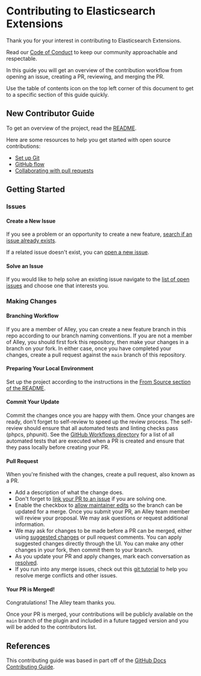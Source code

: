 # Contributing to Elasticsearch Extensions

Thank you for your interest in contributing to Elasticsearch Extensions.

Read our [Code of Conduct](CODE_OF_CONDUCT.md) to keep our community
approachable and respectable.

In this guide you will get an overview of the contribution workflow from opening
an issue, creating a PR, reviewing, and merging the PR.

Use the table of contents icon on the top left corner of this document to get to
a specific section of this guide quickly.


## New Contributor Guide

To get an overview of the project, read the [README](README.md).

Here are some resources to help you get started with open source contributions:

- [Set up Git](https://docs.github.com/en/get-started/quickstart/set-up-git)
- [GitHub flow](https://docs.github.com/en/get-started/quickstart/github-flow)
- [Collaborating with pull requests](https://docs.github.com/en/github/collaborating-with-pull-requests)

## Getting Started

### Issues

#### Create a New Issue

If you see a problem or an opportunity to create a new feature,
[search if an issue already exists](https://github.com/alleyinteractive/elasticsearch-extensions/issues).

If a related issue doesn't exist, you can
[open a new issue](https://github.com/alleyinteractive/elasticsearch-extensions/issues/new).

#### Solve an Issue

If you would like to help solve an existing issue navigate to the
[list of open issues](https://github.com/alleyinteractive/elasticsearch-extensions/issues)
and choose one that interests you.

### Making Changes

#### Branching Workflow

If you are a member of Alley, you can create a new feature branch in this repo
according to our branch naming conventions. If you are not a member of Alley,
you should first fork this repository, then make your changes in a branch on
your fork. In either case, once you have completed your changes, create a pull
request against the `main` branch of this repository.

#### Preparing Your Local Environment

Set up the project according to the instructions in the
[From Source section of the README](README.md).

#### Commit Your Update

Commit the changes once you are happy with them. Once your changes are ready,
don't forget to self-review to speed up the review process. The self-review
should ensure that all automated tests and linting checks pass (phpcs,
phpunit). See the [GitHub Workflows directory](.github/workflows) for a list of
all automated tests that are executed when a PR is created and ensure that they
pass locally before creating your PR.

#### Pull Request

When you're finished with the changes, create a pull request, also known as a
PR.

- Add a description of what the change does.
- Don't forget to
  [link your PR to an issue](https://docs.github.com/en/issues/tracking-your-work-with-issues/linking-a-pull-request-to-an-issue)
  if you are solving one.
- Enable the checkbox to
  [allow maintainer edits](https://docs.github.com/en/github/collaborating-with-issues-and-pull-requests/allowing-changes-to-a-pull-request-branch-created-from-a-fork)
  so the branch can be updated for a merge. Once you submit your PR, an Alley
  team member will review your proposal. We may ask questions or request
  additional information.
- We may ask for changes to be made before a PR can be merged, either using
  [suggested changes](https://docs.github.com/en/github/collaborating-with-issues-and-pull-requests/incorporating-feedback-in-your-pull-request)
  or pull request comments. You can apply suggested changes directly through the
  UI. You can make any other changes in your fork, then commit them to your
  branch.
- As you update your PR and apply changes, mark each conversation as
  [resolved](https://docs.github.com/en/github/collaborating-with-issues-and-pull-requests/commenting-on-a-pull-request#resolving-conversations).
- If you run into any merge issues, check out this
  [git tutorial](https://github.com/skills/resolve-merge-conflicts) to help you
  resolve merge conflicts and other issues.

#### Your PR is Merged!

Congratulations! The Alley team thanks you.

Once your PR is merged, your contributions will be publicly available on the
`main` branch of the plugin and included in a future tagged version and you will
be added to the contributors list.


## References

This contributing guide was based in part off of the
[GitHub Docs Contributing Guide](https://raw.githubusercontent.com/github/docs/main/CONTRIBUTING.md).
